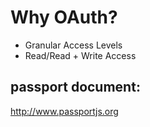 # Why OAuth?

- Granular Access Levels
- Read/Read + Write Access

## passport document:

http://www.passportjs.org
